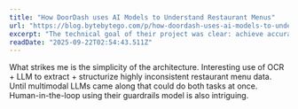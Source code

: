 ```yaml
---
title: "How DoorDash uses AI Models to Understand Restaurant Menus"
url: "https://blog.bytebytego.com/p/how-doordash-uses-ai-models-to-understand"
excerpt: "The technical goal of their project was clear: achieve accurate transcription of menu photos into structured menu data while keeping latency and cost low enough for production at scale."
readDate: "2025-09-22T02:54:43.511Z"
---
```


What strikes me is the simplicity of the architecture. Interesting use of OCR + LLM to extract + structurize highly inconsistent restaurant menu data. Until multimodal LLMs came along that could do both tasks at once. Human-in-the-loop using their guardrails model is also intriguing.
